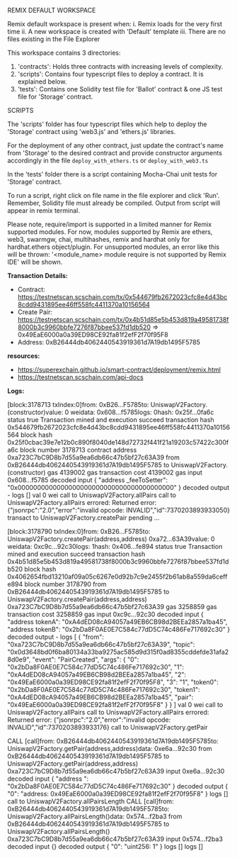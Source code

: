 REMIX DEFAULT WORKSPACE

Remix default workspace is present when:
i. Remix loads for the very first time 
ii. A new workspace is created with 'Default' template
iii. There are no files existing in the File Explorer

This workspace contains 3 directories:

1. 'contracts': Holds three contracts with increasing levels of complexity.
2. 'scripts': Contains four typescript files to deploy a contract. It is explained below.
3. 'tests': Contains one Solidity test file for 'Ballot' contract & one JS test file for 'Storage' contract.

SCRIPTS

The 'scripts' folder has four typescript files which help to deploy the 'Storage' contract using 'web3.js' and 'ethers.js' libraries.

For the deployment of any other contract, just update the contract's name from 'Storage' to the desired contract and provide constructor arguments accordingly 
in the file `deploy_with_ethers.ts` or  `deploy_with_web3.ts`

In the 'tests' folder there is a script containing Mocha-Chai unit tests for 'Storage' contract.

To run a script, right click on file name in the file explorer and click 'Run'. Remember, Solidity file must already be compiled.
Output from script will appear in remix terminal.

Please note, require/import is supported in a limited manner for Remix supported modules.
For now, modules supported by Remix are ethers, web3, swarmgw, chai, multihashes, remix and hardhat only for hardhat.ethers object/plugin.
For unsupported modules, an error like this will be thrown: '<module_name> module require is not supported by Remix IDE' will be shown.

**Transaction Details:**
- Contract: https://testnetscan.scschain.com/tx/0x544679fb2672023cfc8e4d43bc8cdd9431895ee46ff558fc4411370a10156564
- Create Pair: https://testnetscan.scschain.com/tx/0x4b51d85e5b453d819a49581738f8000b3c9960bbfe7276f87bbee537fd1db520 => 0x49EaE6000a0a39ED98CE92fa81f2efF2f70f95F8
- Address: 0xB26444db4062440543919361d7A19db1495F5785

**resources:**
- https://superexchain.github.io/smart-contract/deployment/remix.html
- https://testnetscan.scschain.com/api-docs

**Logs:**


[block:3178713 txIndex:0]from: 0xB26...F5785to: UniswapV2Factory.(constructor)value: 0 weidata: 0x608...f5785logs: 0hash: 0x25f...0fa6c
status	true Transaction mined and execution succeed
transaction hash	0x544679fb2672023cfc8e4d43bc8cdd9431895ee46ff558fc4411370a10156564
block hash	0x25f0cbac39e7e12b0c890f8040de148d72732f441f21a19203c57422c300fa6c
block number	3178713
contract address	0xa723C7bC9D8b7d55a9ea6db66c47b5bf27c63A39
from	0xB26444db4062440543919361d7A19db1495F5785
to	UniswapV2Factory.(constructor)
gas	4139002 gas
transaction cost	4139002 gas 
input	0x608...f5785
decoded input	{
	"address _feeToSetter": "0x0000000000000000000000000000000000000000"
}
decoded output	 - 
logs	[]
val	0 wei
call to UniswapV2Factory.allPairs
call to UniswapV2Factory.allPairs errored: Returned error: {"jsonrpc":"2.0","error":"invalid opcode: INVALID","id":7370203893933050}
transact to UniswapV2Factory.createPair pending ... 

[block:3178790 txIndex:0]from: 0xB26...F5785to: UniswapV2Factory.createPair(address,address) 0xa72...63A39value: 0 weidata: 0xc9c...92c30logs: 1hash: 0x406...fe894
status	true Transaction mined and execution succeed
transaction hash	0x4b51d85e5b453d819a49581738f8000b3c9960bbfe7276f87bbee537fd1db520
block hash	0x4062654fbd13210af09a05c6267e0d92b7c9e2455f2b61ab8a559da6ceffe894
block number	3178790
from	0xB26444db4062440543919361d7A19db1495F5785
to	UniswapV2Factory.createPair(address,address) 0xa723C7bC9D8b7d55a9ea6db66c47b5bf27c63A39
gas	3258859 gas
transaction cost	3258859 gas 
input	0xc9c...92c30
decoded input	{
	"address tokenA": "0xA4dED08cA94057a49EB6CB98d2BEEa2857a1ba45",
	"address tokenB": "0x2bDa8F0AE0E7C584c77dD5C74c486Fe717692c30"
}
decoded output	 - 
logs	[
	{
		"from": "0xa723C7bC9D8b7d55a9ea6db66c47b5bf27c63A39",
		"topic": "0x0d3648bd0f6ba80134a33ba9275ac585d9d315f0ad8355cddefde31afa28d0e9",
		"event": "PairCreated",
		"args": {
			"0": "0x2bDa8F0AE0E7C584c77dD5C74c486Fe717692c30",
			"1": "0xA4dED08cA94057a49EB6CB98d2BEEa2857a1ba45",
			"2": "0x49EaE6000a0a39ED98CE92fa81f2efF2f70f95F8",
			"3": "1",
			"token0": "0x2bDa8F0AE0E7C584c77dD5C74c486Fe717692c30",
			"token1": "0xA4dED08cA94057a49EB6CB98d2BEEa2857a1ba45",
			"pair": "0x49EaE6000a0a39ED98CE92fa81f2efF2f70f95F8"
		}
	}
]
val	0 wei
call to UniswapV2Factory.allPairs
call to UniswapV2Factory.allPairs errored: Returned error: {"jsonrpc":"2.0","error":"invalid opcode: INVALID","id":7370203893933176}
call to UniswapV2Factory.getPair

CALL
[call]from: 0xB26444db4062440543919361d7A19db1495F5785to: UniswapV2Factory.getPair(address,address)data: 0xe6a...92c30
from	0xB26444db4062440543919361d7A19db1495F5785
to	UniswapV2Factory.getPair(address,address) 0xa723C7bC9D8b7d55a9ea6db66c47b5bf27c63A39
input	0xe6a...92c30
decoded input	{
	"address ": "0x2bDa8F0AE0E7C584c77dD5C74c486Fe717692c30"
}
decoded output	{
	"0": "address: 0x49EaE6000a0a39ED98CE92fa81f2efF2f70f95F8"
}
logs	[]
call to UniswapV2Factory.allPairsLength
CALL
[call]from: 0xB26444db4062440543919361d7A19db1495F5785to: UniswapV2Factory.allPairsLength()data: 0x574...f2ba3
from	0xB26444db4062440543919361d7A19db1495F5785
to	UniswapV2Factory.allPairsLength() 0xa723C7bC9D8b7d55a9ea6db66c47b5bf27c63A39
input	0x574...f2ba3
decoded input	{}
decoded output	{
	"0": "uint256: 1"
}
logs	[]
logs	[]
